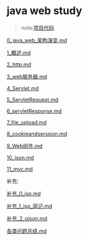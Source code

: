 # java web study

> note:[项目代码](https://github.com/ytwotap/Web)

[0_java_web_架构演变.md](./0_java_web_架构演变.md)

[1_概述.md](1_概述.md)

[2_http.md](./2_http.md)

[3_web服务器.md](3_web服务器.md)

[4_Servlet.md](./4_Servlet.md)

[5_ServletRequest.md](./5_ServletRequest.md)

[6_servletResponse.md](./6_servletResponse.md)

[7_file_upload.md](./7_file_upload.md)

[8_cookieandserssion.md](./8_cookieandserssion.md)

[9_Web组件.md](./9_Web组件.md)

[10_json.md](./10_json.md)

[11_mvc.md](./11_mvc.md)



补充:

[补充_0_jsp.md](./补充_0_jsp.md)

[补充_1_jsp_简记.md](./补充_1_jsp_简记.md)

[补充_2_gjson.md](./补充_2_gjson.md)

[各类问题总结.md](./各类问题总结.md)

